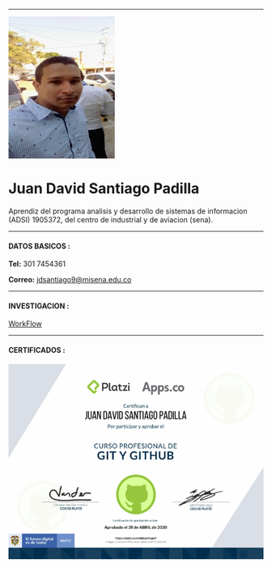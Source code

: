 ----------------------------------------

![](/Documentacion/Imagenes/Juan.jpg)  
# Juan David Santiago Padilla

Aprendiz del programa analisis y desarrollo de sistemas de informacion (ADSI) 1905372, del centro de industrial y de aviacion (sena).

----------------------------------------
#### DATOS BASICOS :
**Tel:**
301 7454361

**Correo:**
jdsantiago9@misena.edu.co

-----------------------------------------

#### INVESTIGACION :

[WorkFlow](/Documentacion/WorkFlow/Juan.md)

----------------------------------------

#### CERTIFICADOS :

![](/Documentacion/Certificados/juan1.png)

